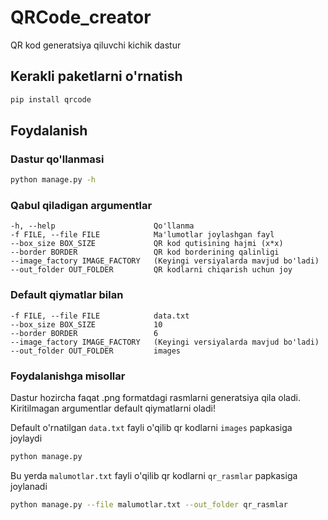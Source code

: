 # QRCode_creator

QR kod generatsiya qiluvchi kichik dastur

## Kerakli paketlarni o'rnatish

```bash
pip install qrcode
```

## Foydalanish

### Dastur  qo'llanmasi

```bash
python manage.py -h
```

### Qabul qiladigan argumentlar

```text
-h, --help                      Qo'llanma
-f FILE, --file FILE            Ma'lumotlar joylashgan fayl
--box_size BOX_SIZE             QR kod qutisining hajmi (x*x)
--border BORDER                 QR kod borderining qalinligi
--image_factory IMAGE_FACTORY   (Keyingi versiyalarda mavjud bo'ladi)
--out_folder OUT_FOLDER         QR kodlarni chiqarish uchun joy
```

### Default qiymatlar bilan

```text
-f FILE, --file FILE            data.txt
--box_size BOX_SIZE             10
--border BORDER                 6
--image_factory IMAGE_FACTORY   (Keyingi versiyalarda mavjud bo'ladi)
--out_folder OUT_FOLDER         images
```

### Foydalanishga misollar

Dastur hozircha faqat .png formatdagi rasmlarni generatsiya qila oladi.
Kiritilmagan argumentlar default qiymatlarni oladi!

Default o'rnatilgan `data.txt` fayli o'qilib qr kodlarni `images` papkasiga joylaydi

```bash
python manage.py
```

Bu yerda `malumotlar.txt` fayli o'qilib qr kodlarni `qr_rasmlar` papkasiga joylanadi

```bash
python manage.py --file malumotlar.txt --out_folder qr_rasmlar
```
